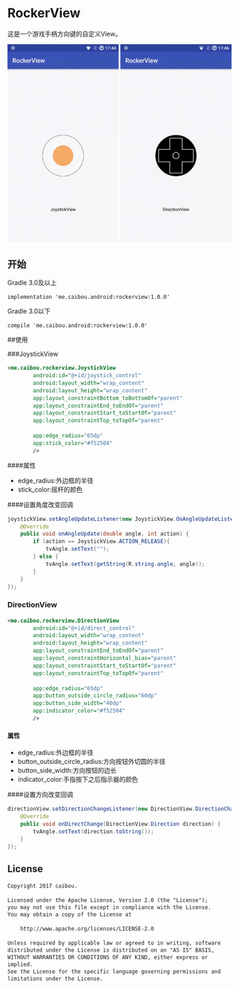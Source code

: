 # RockerView

这是一个游戏手柄方向键的自定义View。

<img src="art/JoystickView.gif" alt="JoystickView" width=250>  <img src="art/DirectionView.gif" alt="DirectionView" width=250/>

  

## 开始

Gradle 3.0及以上

```
implementation 'me.caibou.android:rockerview:1.0.0'
```

Gradle 3.0以下

```
compile 'me.caibou.android:rockerview:1.0.0'
```

  

##使用

###JoystickView

```xml
<me.caibou.rockerview.JoystickView
        android:id="@+id/joystick_control"
        android:layout_width="wrap_content"
        android:layout_height="wrap_content"
        app:layout_constraintBottom_toBottomOf="parent"
        app:layout_constraintEnd_toEndOf="parent"
        app:layout_constraintStart_toStartOf="parent"
        app:layout_constraintTop_toTopOf="parent"
                               
        app:edge_radius="65dp"
        app:stick_color="#f52504"
        />
```

####属性

* edge_radius:外边框的半径
* stick_color:摇杆的颜色



####设置角度改变回调

```java
joystickView.setAngleUpdateListener(new JoystickView.OnAngleUpdateListener() {
  	@Override
    public void onAngleUpdate(double angle, int action) {
    	if (action == JoystickView.ACTION_RELEASE){
        	tvAngle.setText("");
        } else {
            tvAngle.setText(getString(R.string.angle, angle));
        }
    }
});
```



 

### DirectionView

```xml
<me.caibou.rockerview.DirectionView
        android:id="@+id/direct_control"
        android:layout_width="wrap_content"
        android:layout_height="wrap_content"
        app:layout_constraintEnd_toEndOf="parent"
        app:layout_constraintHorizontal_bias="parent"
        app:layout_constraintStart_toStartOf="parent"
        app:layout_constraintTop_toTopOf="parent"
        
		app:edge_radius="65dp"
        app:button_outside_circle_radius="60dp"
        app:button_side_width="40dp"
		app:indicator_color="#f52504"
		/>
```

#### 属性

* edge_radius:外边框的半径
* button_outside_circle_radius:方向按钮外切圆的半径
* button_side_width:方向按钮的边长
* indicator_color:手指按下之后指示器的颜色



####设置方向改变回调

```java
directionView.setDirectionChangeListener(new DirectionView.DirectionChangeListener() {
	@Override
    public void onDirectChange(DirectionView.Direction direction) {
    	tvAngle.setText(direction.toString());
    }
});
```

   

 

## License

```
Copyright 2017 caibou.

Licensed under the Apache License, Version 2.0 (the "License");
you may not use this file except in compliance with the License.
You may obtain a copy of the License at

    http://www.apache.org/licenses/LICENSE-2.0

Unless required by applicable law or agreed to in writing, software
distributed under the License is distributed on an "AS IS" BASIS,
WITHOUT WARRANTIES OR CONDITIONS OF ANY KIND, either express or implied.
See the License for the specific language governing permissions and
limitations under the License.
```